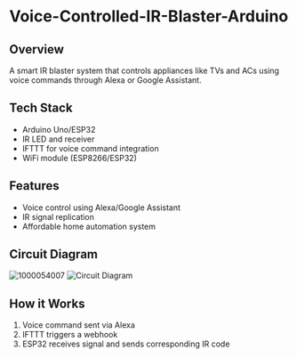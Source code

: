 # Voice-Controlled-IR-Blaster-Arduino

## Overview
A smart IR blaster system that controls appliances like TVs and ACs using voice commands through Alexa or Google Assistant.

## Tech Stack
- Arduino Uno/ESP32
- IR LED and receiver
- IFTTT for voice command integration
- WiFi module (ESP8266/ESP32)

## Features
- Voice control using Alexa/Google Assistant
- IR signal replication
- Affordable home automation system

## Circuit Diagram
![1000054007](https://github.com/user-attachments/assets/fb70de4b-1060-4449-a395-1b0318f6e4da)
![Circuit Diagram](https://github.com/user-attachments/assets/340d4af6-4ff6-4dcf-af5c-6e800f717e6b)




## How it Works
1. Voice command sent via Alexa
2. IFTTT triggers a webhook
3. ESP32 receives signal and sends corresponding IR code
